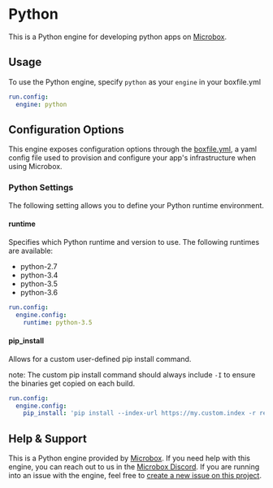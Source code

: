 # Python

This is a Python engine for developing python apps on [Microbox](http://microbox.cloud).

## Usage
To use the Python engine, specify `python` as your `engine` in your boxfile.yml

```yaml
run.config:
  engine: python
```

## Configuration Options
This engine exposes configuration options through the [boxfile.yml](https://docs.microbox.cloud/boxfile/), a yaml config file used to provision and configure your app's infrastructure when using Microbox.

### Python Settings
The following setting allows you to define your Python runtime environment.

#### runtime
Specifies which Python runtime and version to use. The following runtimes are available:

- python-2.7
- python-3.4
- python-3.5
- python-3.6

```yaml
run.config:
  engine.config:
    runtime: python-3.5
```

#### pip_install
Allows for a custom user-defined pip install command.

note: The custom pip install command should always include `-I` to ensure the binaries get copied on each build.

```yaml
run.config:
  engine.config:
    pip_install: 'pip install --index-url https://my.custom.index -r requirements/private.txt -I'
```

## Help & Support
This is a Python engine provided by [Microbox](http://microbox.cloud). If you need help with this engine, you can reach out to us in the [Microbox Discord](https://discord.gg/MCDdHfy). If you are running into an issue with the engine, feel free to [create a new issue on this project](https://github.com/mu-box/microbox-engine-python/issues/new).

